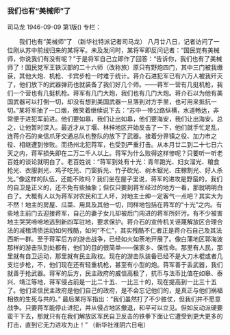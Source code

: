 ### 我们也有“美械师”了
司马龙
1946-09-09
第1版()
专栏：

　　我们也有“美械师”了
    （新华社特派记者司马龙）
    八月廿八日，记者访问了一位刚从苏中前线归来的某将军。未及发问时，某将军即反问记者：“国民党有美械师，你说我们有没有呢？”于是将军自己立即作了回答：“告诉你，我们也有了美械师了！国民党军王铁汉部的二十六师（改称旅）原只有野炮四门，其中三门被我缴获，其他大炮、机枪、卡宾步枪一时难于统计。蒋介石进犯军已有六万人被我歼灭了，他们放下的武器弹药也就装备了我们好几个师。——蒋军一营有几挺机枪，我们一个营也有几挺机枪。蒋军有几门大炮，我们也有几门大炮。蒋介石以为他有美国武器可以打倒一切，却没有想到美国武器一旦落到对方手里，也可用来抵抗一切。”某将军抽了一口烟，微笑着继续说下去：“苏中一带公路纵横，水道畅达，非常便于进犯军前进。他们要如皋，我们让出如皋，他们要海安，我们让出海安。总之，让他暂时深入。最近才从丁堰、林梓地区开始反击了一下，他们就手忙足乱，连蒋介石的亲信爪牙交通总队也整队的放下了武器。接着分界镇之役、加力市之役、相继遭到惨败。而扬州北犯蒋军，也受到严重打击。从本月廿二到二十七日六天之内，蒋军损失即在二万二千人以上。蒋军为什么败得这样惨呢？只要听一听老百姓的谈论就明白了。老百姓说：“蒋军到处有十光：青年跑光、妇女溜光、粮食抢光、衣服剥光、鸡子吃光、门窗拆光、竹子砍光、树木锯光、庄稼割光、好人杀光。”像这样的队伍，还能不败吗？我们坐在屋子里说，蒋军的进攻是野蛮的，我们的自卫是正义的，还不免有些抽象；但仅只要到蒋军经过的地方一看，那就明明白白了。大概有人以为蒋军对农民和工人坏，对地主士绅一定客气一点吧？其实大为不然！地主的房屋、瓜菜、用具及其他一切，同样地包括在蒋军的“十光”之内。有些地主前门去迎接蒋军，自己的妻子女儿却被后门闯进的蒋军所奸污。有不少被害地主哭哭啼啼地逃到新四军驻地，要求保护。蒋介石的宣传机关诬蔑解放区合理合法的减租清债运动如何残酷，如何“不仁”，其实残酷不仁者正是蒋介石自己及其法西斯一群。至于蒋军后方的游击战争，已经如火如荼地开展了。像白蒲地区郭海波那样的游击队到处都有，他们的目的很简单——保家乡、保性命。那里有人民，那里就有自卫运动，那里就有民主政权。现在的游击队装备已经不是大刀木棍或者几支烂步枪，不，他们现在还有轻重机枪，甚至有小型的炮。蒋军善于丢武器，我们就善于抢武器。蒋军的后方，民主政府的威信高极了，抗币与法币比值在如皋、泰兴、靖江等地，蒋军侵占前是一比二十五、一比三十的，现在提高到一比三十五了。他们坚信民主政府是他们自己的政府，是不会忘记他们的，是真正与他们祸福相依的生死与共的。”
    最后某将军指出：“我们虽然打了不少胜仗，但我们并不愿意战争。只要蒋军能停止进犯，并从侵占地区撤退，和平可以立见。但如反动派硬要蛮干下去，那就只有在我们解放区军民自卫反击的铁拳下面让它遭受到更大更多的打击，直到它无力进攻为止！”
                                           （新华社淮阴六日电）
